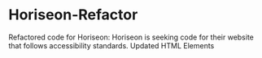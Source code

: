 # Horiseon-Refactor
Refactored code for Horiseon:
Horiseon is seeking code for their website that follows accessibility standards.
Updated HTML Elements
